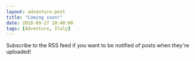 ```yaml
---
layout: adventure-post
title: "Coming soon!"
date: 2018-09-27 10:48:00
tags: [Adventure, Italy]
---
```


Subscribe to the RSS feed if you want to be notified of posts when they're uploaded!

[//]: # 'External Links'
